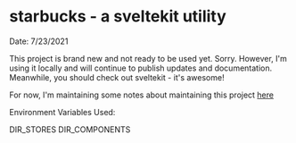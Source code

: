 starbucks - a sveltekit utility
===============================

Date: 7/23/2021

This project is brand new and not ready to be used yet. Sorry.
However, I'm using it locally and will continue to publish
updates and documentation. Meanwhile, you should check out
sveltekit - it's awesome!

For now, I'm maintaining some notes about maintaining this
project [here](maintenance.md)

Environment Variables Used:

DIR_STORES
DIR_COMPONENTS
